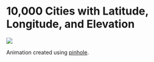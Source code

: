 # 10,000 Cities with Latitude, Longitude, and Elevation


<img src="http://i.imgur.com/i9hcVJ5.gif">

Animation created using [pinhole](https://github.com/tidwall/pinhole). 
